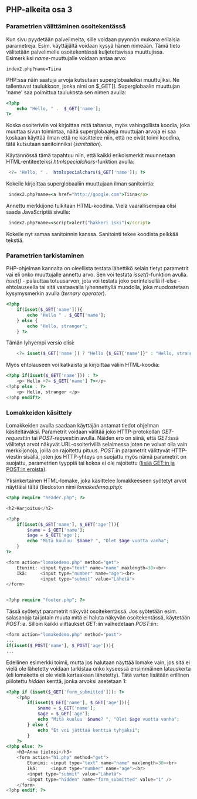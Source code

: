 ## PHP-alkeita osa 3

### Parametrien välittäminen osoitekentässä

Kun sivu pyydetään palvelimelta, sille voidaan pyynnön mukana erilaisia parametreja. Esim. käyttäjältä voidaan kysyä hänen nimeään. Tämä tieto välitetään palvelimelle osoitekentässä kuljetettavissa muuttujissa. Esimerkiksi *name*-muuttujalle voidaan antaa arvo:

```browser
index2.php?name=Tiina
```

PHP:ssa näin saatuja arvoja kutsutaan superglobaaleiksi muuttujiksi. Ne tallentuvat taulukkoon, jonka nimi on $_GET[]. Superglobaalin muuttujan 'name' saa poimittua taulukosta sen nimen avulla:

```php
<?php  
    echo "Hello, " .  $_GET['name'];
?>
```

Koska osoiteriviin voi kirjoittaa mitä tahansa, myös vahingollista koodia, joka muuttaa sivun toimintaa, näitä superglobaaleja muuttujan arvoja ei saa koskaan käyttää ilman että ne käsittelee niin, että ne eivät toimi koodina, tätä kutsutaan sanitoinniksi (*sanitation*).

Käytännössä tämä tapahtuu niin, että kaikki erikoismerkit muunnetaan HTML-entiteeteiksi *htmlspecialchars*-funktion avulla:

```php
 <?= "Hello, " .  htmlspecialchars($_GET['name']); ?>
 ```

 Kokeile kirjoittaa superglobaaliin muuttujaan ilman sanitointia:

```cmd
 index2.php?name=<a href="http://google.com">Tiina</a>
```

Annettu merkkijono tulkitaan HTML-koodina. Vielä vaarallisempaa olisi saada JavaScriptiä sivulle:

```cmd
 index2.php?name=<script>alert("hakkeri iski")</script>
```

Kokeile nyt samaa sanitoinnin kanssa. Sanitointi tekee koodista pelkkää tekstiä.

### Parametrien tarkistaminen

PHP-ohjelman kannalta on oleellista testata lähettikö selain tietyt parametrit vai eli onko muuttujalle annettu arvo. Sen voi testata *isset()*-funktion avulla. *isset()* - palauttaa totuusarvon, jota voi testata joko perinteisellä if-else - ehtolauseella tai sitä vastaavalla lyhennettyllä muodolla, joka muodostetaan kysymysmerkin avulla (*ternary operator*).

```php
<?php
    if(isset($_GET['name'])){
        echo "Hello " . $_GET['name'];
    } else {
        echo "Hello, stranger";
    } ?>
```

Tämän lyhyempi versio olisi:

```php
    <?= isset($_GET['name']) ? "Hello {$_GET['name']}" : "Hello, stranger"; ?>
```

Myös ehtolauseen voi katkaista ja kirjoittaa väliin HTML-koodia:

```php
<?php if(isset($_GET['name'])) : ?>
    <p> Hello <?= $_GET['name'] ?></p>
<?php else : ?>
    <p> Hello, stranger </p>
<?php endif?>
```

### Lomakkeiden käsittely

Lomakkeiden avulla saadaan käyttäjän antamat tiedot ohjelman käsiteltäväksi. Parametrit voidaan välitää joko HTTP-protokollan *GET-request*:in tai *POST-request*:in avulla. Näiden ero on siinä, että *GET*:issä välitetyt arvot näkyvät URL-osoiterivillä selaimessa joten ne voivat olla vain merkkijonoja, joilla on rajoitettu pituus. *POST*:in parametrit välittyvät HTTP-viestin sisällä, joten jos HTTP-yhteys on suojattu myös nämä parametrit on suojattu, parametrien tyyppiä tai kokoa ei ole rajoitettu ([lisää GET:in ja POST:in eroista](https://www.w3schools.in/php/get-post/)).

Yksinkertainen HTML-lomake, joka käsittelee lomakkeeseen syötetyt arvot näyttäisi tältä (tiedoston nimi *lomakedemo.php*):

```php
<?php require "header.php"; ?>

<h2>Harjoitus</h2>

<?php
    if(isset($_GET['name'], $_GET['age'])){
        $name = $_GET['name'];
        $age = $_GET['age'];
        echo "Mitä kuuluu  $name? ", "Olet $age vuotta vanha";
    }
?>

<form action="lomakedemo.php" method="get">
    Etunimi: <input type="text" name="name" maxlength=30><br>
    Ikä:     <input type="number" name="age"><br>
             <input type="submit" value="Lähetä">
</form>


<?php require "footer.php"; ?>
```

Tässä syötetyt parametrit näkyvät osoitekentässä. Jos syötetään esim. salasanoja tai jotain muuta mitä ei haluta näkyvän osoitekentässä, käytetään *POST*:ia. Silloin kaikki viittaukset *GET*:iin vaihedetaan *POST*:iin:

```php
<form action="lomakedemo.php" method="post">
...
if(isset($_POST['name'], $_POST['age'])){
...
```

Edellinen esimerkki toimii, mutta jos halutaan näyttää lomake vain, jos sitä ei vielä ole lähetetty voidaan tarkistaa onko kyseessä ensimmäinen latauskerta (eli lomaketta ei ole vielä kertaakaan lähetetty). Tätä varten lisätään erillinen piilotettu *hidden* kenttä, jonka arvoksi asetetaan 1:

```php
<?php if (isset($_GET['form_submitted'])): ?>
    <?php
        if(isset($_GET['name'], $_GET['age'])){
            $name = $_GET['name'];
            $age = $_GET['age'];
            echo "Mitä kuuluu  $name? ", "Olet $age vuotta vanha";
        } else {
            echo "Et voi jätttää kenttiä tyhjäksi";
        }
    ?>
<?php else: ?>
    <h3>Anna tietosi</h3>
    <form action="h1.php" method="get">
        Etunimi: <input type="text" name="name" maxlength=30><br>
        Ikä:     <input type="number" name="age"><br>
        <input type="submit" value="Lähetä">
        <input type="hidden" name="form_submitted" value="1" />
    </form>
<?php endif; ?>
```
